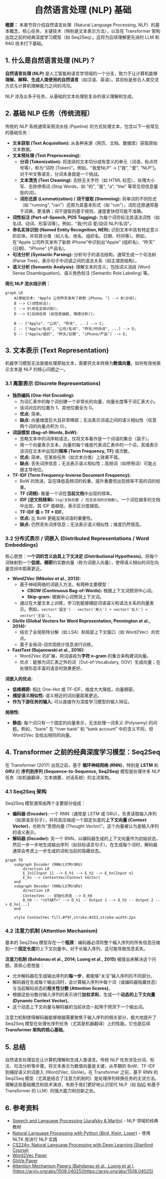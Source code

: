 <style>
/* Reuse styles or add specific styles */
.nlp-pipeline-diagram svg {
  max-width: 100%;
  height: auto;
}
.formula {
  background-color: #f8f8f8;
  border: 1px solid #ddd;
  border-radius: 4px;
  padding: 1em;
  margin: 1em 0;
  overflow-x: auto;
  font-family: monospace;
}
</style>

<h1 align="center" id="NLP基础">自然语言处理 (NLP) 基础</h1>

**概要：** 本章节将介绍自然语言处理（Natural Language Processing, NLP）的基本概念、核心任务、关键技术（特别是文本表示方法），以及在 Transformer 架构出现之前的经典深度学习模型（如 Seq2Seq）。这将为后续理解更先进的 LLM 和 RAG 技术打下基础。

## 1. 什么是自然语言处理 (NLP)？

**自然语言处理 (NLP)** 是人工智能和语言学领域的一个分支，致力于让计算机能够**理解、解释、生成人类使用的自然语言**（如汉语、英语）。其目标是弥合人类交流方式与计算机理解能力之间的鸿沟。

NLP 涉及众多子任务，从基础的文本处理到复杂的语义理解和生成。

## 2. 基础 NLP 任务（传统流程）

传统的 NLP 系统通常采用流水线 (Pipeline) 的方式处理文本，包含以下一些常见的基础任务：

-   **文本获取 (Text Acquisition):** 从各种来源（网页、文档、数据库）获取原始文本数据。
-   **文本预处理 (Text Preprocessing):**
    *   **分词 (Tokenization):** 将连续的文本切分成有意义的单元（词语、标点符号等），称为“词符 (Token)”。例如，"我爱NLP" -> ["我", "爱", "NLP"]。对于中文等语言，分词本身就是一个挑战。
    *   **文本清洗 (Text Cleaning):** 去除无关字符（如 HTML 标签）、处理大小写、去除停用词 (Stop Words，如 "的", "是", "a", "the" 等常见但信息量低的词)。
    *   **词形还原 (Lemmatization) / 词干提取 (Stemming):** 将单词的不同形式（如 "running", "ran"）还原为其基本形式（如 "run"）。词形还原通常基于词典，更准确；词干提取则基于规则，速度更快但可能不准确。
-   **词性标注 (Part-of-Speech, POS Tagging):** 为每个词符标注其语法词性（如名词、动词、形容词等）。例如，"我/代词 爱/动词 NLP/名词"。
-   **命名实体识别 (Named Entity Recognition, NER):** 识别文本中具有特定意义的实体，并将其分类（如人名、地名、组织名、日期、时间等）。例如，在“Apple 公司昨天发布了新款 iPhone”中识别出“Apple” (组织名)、“昨天” (日期)、“iPhone” (产品名)。
-   **句法分析 (Syntactic Parsing):** 分析句子的语法结构，通常生成一个句法树 (Parse Tree)，表示句子中词语之间的语法关系（如主谓宾结构）。
-   **语义分析 (Semantic Analysis):** 理解文本的含义，包括词义消歧 (Word Sense Disambiguation)、语义角色标注 (Semantic Role Labeling) 等。

**简化 NLP 流水线示例：**

```mermaid
graph LR
    A[原始文本: "Apple 公司昨天发布了新款 iPhone。"] --> B(分词);
    B --> C(词性标注);
    C --> D(命名实体识别);
    D --> E[后续任务 (如信息抽取, 情感分析)];

    B -- ["Apple", "公司", "昨天", ...] --> C;
    C -- ["Apple/名词", "公司/名词", "昨天/时间词", ...] --> D;
    D -- ["Apple/组织", "昨天/日期", "iPhone/产品"] --> E;
```

## 3. 文本表示 (Text Representation)

机器学习模型无法直接处理原始文本，需要将文本转换为**数值向量**。如何有效地表示文本是 NLP 的核心问题之一。

### 3.1 离散表示 (Discrete Representations)

-   **独热编码 (One-Hot Encoding):**
    *   为词汇表中的每个词创建一个非常长的向量，向量长度等于词汇表大小。
    *   该词对应的位置为 1，其他位置全为 0。
    *   **优点:** 简单。
    *   **缺点:** 向量维度巨大且非常稀疏；无法表示词语之间的语义相似性（任意两个词的向量点积为 0）。
-   **词袋模型 (Bag-of-Words, BoW):**
    *   忽略文本中的词序和语法，仅将文本看作是一个词语的集合（袋子）。
    *   用一个向量表示文本，向量的每个维度代表词汇表中的一个词，其值表示该词在文本中出现的**频率 (Term Frequency, TF)** 或次数。
    *   **优点:** 简单，在某些任务（如文本分类）上效果不错。
    *   **缺点:** 丢失词序信息；无法表示语义相似性；高频词（如停用词）可能占据主导地位。
-   **TF-IDF (Term Frequency-Inverse Document Frequency):**
    *   BoW 的改进，旨在降低高频词的权重，提升重要但出现频率不高的词的权重。
    *   **TF (词频):** 衡量一个词在**当前文档**中出现的频率。
    *   **IDF (逆文档频率):** `log(文档总数 / 包含该词的文档数)`。一个词在越多的文档中出现，其 IDF 值越低，表示区分度越低。
    *   **TF-IDF 值 = TF * IDF**。
    *   **优点:** 比 BoW 更能反映词语的重要性。
    *   **缺点:** 仍然丢失词序信息；无法表示语义相似性；维度仍然很高。

### 3.2 分布式表示 / 词嵌入 (Distributed Representations / Word Embeddings)

核心思想：**一个词的含义由其上下文决定 (Distributional Hypothesis)**。将每个词映射到一个**低维、稠密**的实数向量（称为词嵌入向量），使得语义相似的词在向量空间中距离更近。

-   **Word2Vec (Mikolov et al., 2013):**
    *   基于神经网络的词嵌入方法，有两种主要模型：
        *   **CBOW (Continuous Bag-of-Words):** 根据上下文词预测中心词。
        *   **Skip-gram:** 根据中心词预测上下文词。
    *   通过在大量文本上训练，学习到能够捕捉词语语义和语法关系的向量表示。例如，`vector('国王') - vector('男人') + vector('女人') ≈ vector('王后')`。
-   **GloVe (Global Vectors for Word Representation, Pennington et al., 2014):**
    *   结合了全局矩阵分解（如 LSA）和局部上下文窗口（如 Word2Vec）的优点。
    *   基于全局词-词共现统计信息进行训练。
-   **FastText (Bojanowski et al., 2016):**
    *   Word2Vec 的扩展，将词语视为**字符 n-gram** 的集合来构建词向量。
    *   优点：能够为词汇表之外的词（Out-of-Vocabulary, OOV）生成向量；在处理形态丰富的语言时效果更好。

**词嵌入的优点:**

-   **低维稠密:** 相比 One-Hot 或 TF-IDF，维度大大降低，向量稠密。
-   **捕捉语义相似性:** 语义相近的词向量距离更近。
-   **作为下游任务的输入:** 可以直接作为深度学习模型的输入特征。

**局限性:**

-   **静态:** 每个词只有一个固定的向量表示，无法处理一词多义 (Polysemy) 的问题。例如，“bank” 在 “river bank” 和 “bank account” 中的含义不同，但 Word2Vec 会给出相同的向量。

## 4. Transformer 之前的经典深度学习模型：Seq2Seq

在 Transformer (2017) 出现之前，基于 **循环神经网络 (RNN)**，特别是 **LSTM** 和 **GRU** 的 **序列到序列 (Sequence-to-Sequence, Seq2Seq)** 模型是处理许多 NLP 任务（如机器翻译、文本摘要、对话系统）的主流架构。

### 4.1 Seq2Seq 架构

Seq2Seq 模型通常由两个主要部分组成：

-   **编码器 (Encoder):** 一个 RNN（通常是 LSTM 或 GRU），负责读取输入序列（如源语言句子），并将其压缩成一个固定长度的**上下文向量 (Context Vector)**，也称为“思想向量 (Thought Vector)”。这个向量被认为是输入序列的语义表示。
-   **解码器 (Decoder):** 另一个 RNN，以编码器生成的上下文向量作为初始状态，然后一步一步地生成输出序列（如目标语言句子）。在生成每个词时，解码器通常会考虑上一步生成的词和当前的隐藏状态。

```mermaid
graph TD
    subgraph Encoder (RNN/LSTM/GRU)
        direction LR
        E_In1[Input 1] --> E_h1 --> E_h2 --> E_hn[Input n]
        E_hn --> ContextVec(Context Vector)
    end
    subgraph Decoder (RNN/LSTM/GRU)
        direction LR
        ContextVec -- 初始化状态 --> D_h0
        D_h0 -- "<START>" --> D_h1 -- Output 1 --> D_h2 -- Output 2 --> D_hn[...]
    end

    style ContextVec fill:#f9f,stroke:#333,stroke-width:2px
```

### 4.2 注意力机制 (Attention Mechanism)

基本的 Seq2Seq 模型存在一个**瓶颈**：编码器必须将整个输入序列的所有信息压缩到一个**固定长度**的上下文向量中。对于长输入序列，这可能导致信息丢失。

**注意力机制 (Bahdanau et al., 2014; Luong et al., 2015)** 被提出来解决这个问题。其核心思想是：

-   允许解码器在生成输出序列的**每一步**，都能够“关注”输入序列的不同部分。
-   解码器在生成每个输出词时，会计算输入序列中每个词（或编码器隐藏状态）与当前解码状态的**相关性分数 (Attention Scores)**。
-   根据这些分数对输入序列的表示进行**加权求和**，生成一个**动态的上下文向量 (Dynamic Context Vector)**。
-   这个动态上下文向量与解码器的当前状态一起用于预测下一个输出词。

注意力机制使得解码器能够根据需要聚焦于输入序列的相关部分，极大地提升了 Seq2Seq 模型在处理长序列任务（尤其是机器翻译）上的性能。它也是后续 **Transformer 架构的核心基础**。

## 5. 总结

自然语言处理旨在让计算机理解和生成人类语言。传统 NLP 任务涉及分词、标注、句法分析等步骤。将文本表示为数值向量是关键，从早期的 BoW、TF-IDF 到捕捉语义的词嵌入 (Word2Vec, GloVe)。在 Transformer 之前，基于 RNN 的 Seq2Seq 模型（尤其是结合了注意力机制的）是处理序列转换任务的主流方法。理解这些基础概念和技术演进，有助于我们更好地认识现代 NLP（如 [RAG](/AI/02_检索内容增强(RAG)) 和基于 Transformer 的 LLM）的强大能力和创新之处。

## 6. 参考资料

-   [Speech and Language Processing (Jurafsky & Martin)](https://web.stanford.edu/~jurafsky/slp3/) - NLP 领域的经典教材
-   [Natural Language Processing with Python (Bird, Klein, Loper)](https://www.nltk.org/book/) - 使用 NLTK 库进行 NLP 实践
-   [CS224n: Natural Language Processing with Deep Learning (Stanford Course)](http://web.stanford.edu/class/cs224n/)
-   [Word2Vec Paper](https://arxiv.org/abs/1301.3781)
-   [GloVe Paper](https://nlp.stanford.edu/projects/glove/)
-   [Attention Mechanism Papers (Bahdanau et al., Luong et al.)](https://arxiv.org/abs/1409.0473), [https://arxiv.org/abs/1508.04025](https://arxiv.org/abs/1508.04025)
